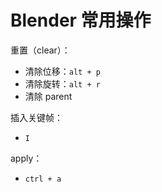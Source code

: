 # Blender 常用操作

重置（clear）：

- 清除位移：`alt + p`
- 清除旋转：`alt + r`
- 清除 parent

插入关键帧：

- `I`

apply：

- `ctrl + a`

